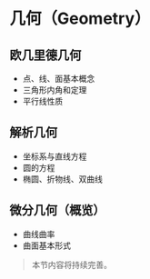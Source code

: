 # 几何（Geometry）

## 欧几里德几何
- 点、线、面基本概念
- 三角形内角和定理
- 平行线性质

## 解析几何
- 坐标系与直线方程
- 圆的方程
- 椭圆、折物线、双曲线

## 微分几何（概览）
- 曲线曲率
- 曲面基本形式

> 本节内容将持续完善。
